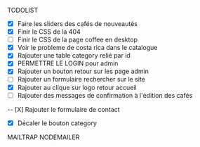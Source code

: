 TODOLIST

- [X] Faire les sliders des cafés de nouveautés
- [X] Finir le CSS de la 404
- [ ] Finir le CSS de la page coffee en desktop
- [X] Voir le probleme de costa rica dans le catalogue
- [X] Rajouter une table category relié par id
- [X] PERMETTRE LE LOGIN pour admin
- [X] Rajouter un bouton retour sur les page admin
- [ ] Rajouter un formulaire rechercher sur le site
- [X] Rajouter au clique sur logo retour accueil
- [ ] Rajouter des messages de confirmation à l'édition des cafés

-- [X] Rajouter le formulaire de contact
- [X] Décaler le bouton category



MAILTRAP
NODEMAILER

